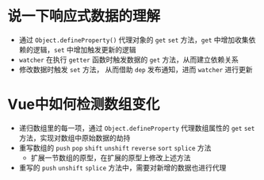 # 说一下响应式数据的理解

- 通过 `Object.defineProperty()` 代理对象的 `get` `set` 方法，`get` 中增加收集依赖的逻辑，`set` 中增加触发更新的逻辑
- `watcher` 在执行 `getter` 函数时触发数据的 `get` 方法，从而建立依赖关系
- 修改数据时触发 `set` 方法， 从而借助 `dep` 发布通知，进而 `watcher` 进行更新



# Vue中如何检测数组变化

- 递归数组里的每一项，通过 `Object.defineProperty` 代理数组属性的 `get` `set` 方法，实现对数组中原始数据的劫持
- 重写数组的 `push` `pop` `shift` `unshift` `reverse` `sort` `splice` 方法
  - 扩展一节数组的原型，在扩展的原型上修改上述方法
- 重写的 `push` `unshift` `splice` 方法中，需要对新增的数据也进行代理